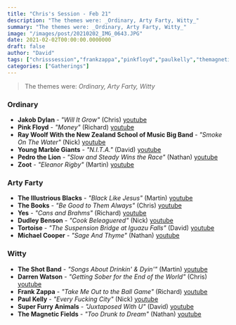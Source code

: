 ```yaml
---
title: "Chris's Session - Feb 21"
description: "The themes were: _Ordinary, Arty Farty, Witty_"
summary: "The themes were: _Ordinary, Arty Farty, Witty_"
image: "/images/post/20210202_IMG_0643.JPG"
date: 2021-02-02T00:00:00.0000000
draft: false
author: "David"
tags: ["chrisssession","frankzappa","pinkfloyd","paulkelly","themagneticfields","superfurryanimals","yes","thebooks","tortoise","dudleybenson","raywoolf","jakobdylan","zoot","theshotband","pedrothelion","darrenwatson","michaelcooper","youngmarblegiants","theillustriousblacks","youtube"]
categories: ["Gatherings"]
---
```

> The themes were: _Ordinary, Arty Farty, Witty_
### Ordinary
- **Jakob Dylan** - _"Will It Grow"_ (Chris) [youtube](https://www.youtube.com/watch?v=EigFfar0uQM)
- **Pink Floyd** - _"Money"_ (Richard) [youtube](https://www.youtube.com/watch?v=-0kcet4aPpQ)
- **Ray Woolf With the New Zealand School of Music Big Band** - _"Smoke On The Water"_ (Nick) [youtube](https://www.youtube.com/watch?v=wMOjqSoN-NM)
- **Young Marble Giants** - _"N.I.T.A."_ (David) [youtube](https://www.youtube.com/watch?v=5mCQEhOeJo8)
- **Pedro the Lion** - _"Slow and Steady Wins the Race"_ (Nathan) [youtube](https://www.youtube.com/watch?v=H5Nn5PidUpY)
- **Zoot** - _"Eleanor Rigby"_ (Martin) [youtube](https://www.youtube.com/watch?v=iptr7i7sFkM)
### Arty Farty
- **The Illustrious Blacks** - _"Black Like Jesus"_ (Martin) [youtube](https://www.youtube.com/watch?v=zUxv9FERN_I)
- **The Books** - _"Be Good to Them Always"_ (Chris) [youtube](https://www.youtube.com/watch?v=uv_u_5MwQcM)
- **Yes** - _"Cans and Brahms"_ (Richard) [youtube](https://www.youtube.com/watch?v=2lXCa6_VH3s)
- **Dudley Benson** - _"Cook Beleaguered"_ (Nick) [youtube](https://www.youtube.com/watch?v=2LrkmzrhFpY)
- **Tortoise** - _"The Suspension Bridge at Iguazu Falls"_ (David) [youtube](https://www.youtube.com/watch?v=C_Cf3zpdSSE)
- **Michael Cooper** - _"Sage And Thyme"_ (Nathan) [youtube](https://www.youtube.com/watch?v=J1BNTTTyepA)
### Witty
- **The Shot Band** - _"Songs About Drinkin' & Dyin'"_ (Martin) [youtube](https://www.youtube.com/watch?v=SB_LwibfJtM)
- **Darren Watson** - _"Getting Sober for the End of the World"_ (Chris) [youtube](https://www.youtube.com/watch?v=Uuo87NUmuvc)
- **Frank Zappa** - _"Take Me Out to the Ball Game"_ (Richard) [youtube](https://www.youtube.com/watch?v=Q33LtOSRJyQ)
- **Paul Kelly** - _"Every Fucking City"_ (Nick) [youtube](https://www.youtube.com/watch?v=VyuQvbpiAp8)
- **Super Furry Animals** - _"Juxtaposed With U"_ (David) [youtube](https://www.youtube.com/watch?v=ElrcgeS78fw)
- **The Magnetic Fields** - _"Too Drunk to Dream"_ (Nathan) [youtube](https://www.youtube.com/watch?v=xILm9Eohji4)
